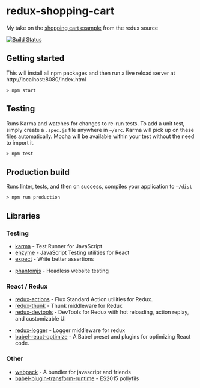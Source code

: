 # redux-shopping-cart

My take on the [shopping cart example](https://github.com/reactjs/redux/tree/master/examples/shopping-cart) from the redux source

[![Build Status][build-badge]][build]

## Getting started

This will install all npm packages and then run a live reload server at http://localhost:8080/index.html

    > npm start

## Testing

Runs Karma and watches for changes to re-run tests. To add a unit test, simply create a `.spec.js` file anywhere in `~/src`. Karma will pick up on these files automatically. Mocha will be available within your test without the need to import it.

    > npm test

## Production build

Runs linter, tests, and then on success, compiles your application to `~/dist`

    > npm run production

## Libraries

### Testing

+ [karma](https://github.com/karma-runner/karma) - Test Runner for JavaScript
+ [enzyme](https://github.com/airbnb/enzyme) - JavaScript Testing utilities for React
+ [expect](https://github.com/mjackson/expect) - Write better assertions
* [phantomjs](https://github.com/Medium/phantomjs) - Headless website testing

### React / Redux

+ [redux-actions](https://github.com/acdlite/redux-actions) - Flux Standard Action utilities for Redux.
+ [redux-thunk](https://github.com/gaearon/redux-thunk) - Thunk middleware for Redux
+ [redux-devtools](https://github.com/gaearon/redux-devtools) - DevTools for Redux with hot reloading, action replay, and customizable UI
* [redux-logger](https://github.com/theaqua/redux-logger) - Logger middleware for redux
* [babel-react-optimize](https://github.com/thejameskyle/babel-react-optimize) - A Babel preset and plugins for optimizing React code.

### Other

+ [webpack](https://github.com/webpack/webpack) - A bundler for javascript and friends
+ [babel-plugin-transform-runtime](https://babeljs.io/docs/plugins/transform-runtime/) - ES2015 pollyfils

[build-badge]: https://travis-ci.org/michael-wolfenden/redux-shopping-cart.svg?style=flat-square
[build]: https://travis-ci.org/michael-wolfenden/redux-shopping-cart
